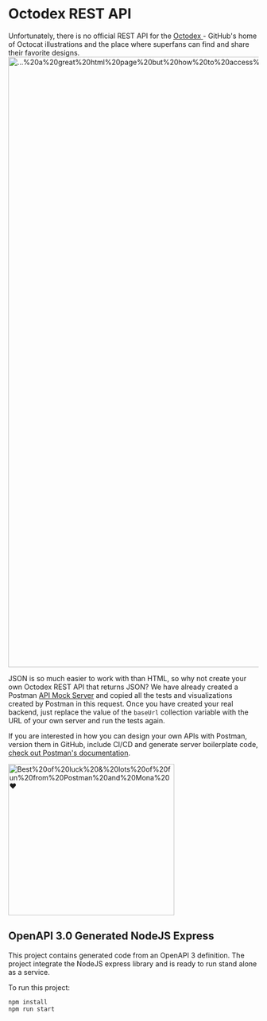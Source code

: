 # Octodex REST API
Unfortunately, there is no official REST API for the [Octodex ](https://octodex.github.com) \- GitHub's home of Octocat illustrations and the place where superfans can find and share their favorite designs.
<img src="https://content.pstmn.io/63ec8c3b-d13a-486a-9b6e-37ad7d0e0c0f/aW1hZ2UucG5n" alt="...%20a%20great%20html%20page%20but%20how%20to%20access%20the%20octocats%20programatically?" width="1067" height="1230">

JSON is so much easier to work with than HTML, so why not create your own Octodex REST API that returns JSON? We have already created a Postman [API Mock Server](https://learning.postman.com/docs/designing-and-developing-your-api/mocking-data/setting-up-mock/) and copied all the tests and visualizations created by Postman in this request. Once you have created your real backend, just replace the value of the `baseUrl` collection variable with the URL of your own server and run the tests again.

If you are interested in how you can design your own APIs with Postman, version them in GitHub, include CI/CD and generate server boilerplate code, [check out Postman's documentation](https://learning.postman.com/docs/designing-and-developing-your-api/the-api-workflow/).

<img
src="https://content.pstmn.io/d110b0d9-a6df-41e3-9e2e-8adea1bee91a/aW1hZ2UucG5n"
alt="Best%20of%20luck%20&amp;%20lots%20of%20fun%20from%20Postman%20and%20Mona%20❤️"
width="334" height="305">

## OpenAPI 3.0 Generated NodeJS Express

This project contains generated code from an OpenAPI 3 definition.
The project integrate the NodeJS express library and is ready to run stand alone as a service.

To run this project:
```
npm install
npm run start
```